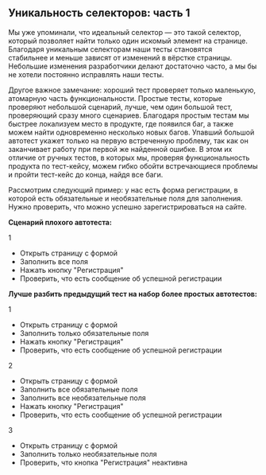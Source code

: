 <h2>Уникальность селекторов: часть 1</h2>

<p>Мы уже упоминали, что идеальный селектор&nbsp;— это такой селектор, который позволяет найти&nbsp;только один искомый элемент на странице. Благодаря уникальным селекторам наши тесты становятся стабильнее&nbsp;и меньше зависят от изменений в вёрстке&nbsp;страницы. Небольшие изменения разработчики делают достаточно часто, а мы бы не хотели постоянно исправлять наши тесты.</p>

<p>Другое&nbsp;важное замечание: хороший тест проверяет только маленькую, атомарную часть функциональности. Простые тесты, которые проверяют небольшой сценарий, лучше, чем один большой тест, проверяющий сразу много сценариев. Благодаря простым тестам мы быстрее локализуем место в продукте, где появился баг, а также можем найти одновременно&nbsp;несколько новых багов. Упавший большой автотест укажет только на первую встреченную проблему, так как&nbsp;он заканчивает работу при первой же найденной ошибке. В этом их отличие от ручных тестов, в которых мы, проверяя функциональность продукта по тест-кейсу, можем гибко обойти встречающиеся&nbsp;проблемы и пройти тест-кейс до конца, найдя&nbsp;все баги.</p>

<p>Рассмотрим следующий пример: у нас есть форма регистрации, в которой есть обязательные и необязательные поля для заполнения. Нужно проверить, что можно успешно зарегистрироваться на сайте.</p>

<p><strong>Сценарий плохого автотеста:</strong></p>

<p>1</p>

<ul>
	<li>Открыть страницу с формой</li>
	<li>Заполнить все поля</li>
	<li>Нажать кнопку "Регистрация"</li>
	<li>Проверить, что есть сообщение об успешной регистрации</li>
</ul>

<p><strong>Лучше разбить предыдущий тест на набор более простых автотестов:</strong></p>

<p>1</p>

<ul>
	<li>Открыть страницу с формой</li>
	<li>Заполнить только обязательные поля</li>
	<li>Нажать кнопку "Регистрация"</li>
	<li>Проверить, что есть сообщение об успешной регистрации</li>
</ul>

<p>2</p>

<ul>
	<li>Открыть страницу с формой</li>
	<li>Заполнить все обязательные поля</li>
	<li>Заполнить все необязательные поля</li>
	<li>Нажать кнопку "Регистрация"</li>
	<li>Проверить, что есть сообщение об успешной регистрации</li>
</ul>

<p>3</p>

<ul>
	<li>Открыть страницу с формой</li>
	<li>Заполнить только необязательные поля</li>
	<li>Проверить, что кнопка "Регистрация" неактивна</li>
</ul>